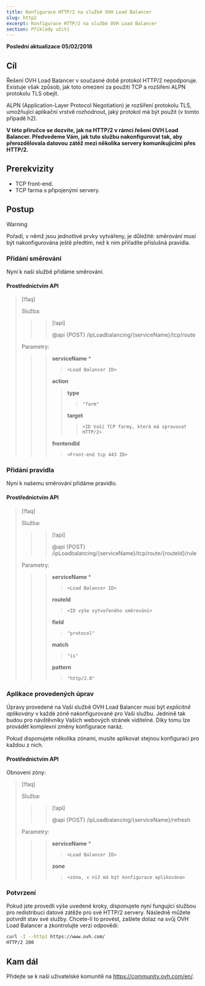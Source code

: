 ```yaml
---
title: Konfigurace HTTP/2 na službě OVH Load Balancer
slug: http2
excerpt: Konfigurace HTTP/2 na službě OVH Load Balancer
section: Příklady užití
---
```


**Poslední aktualizace 05/02/2018**

## Cíl

Řešení OVH Load Balancer v současné době protokol HTTP/2 nepodporuje. Existuje však způsob, jak toto omezení za použití TCP a rozšíření ALPN protokolu TLS obejít.


ALPN (Application-Layer Protocol Negotiation) je rozšíření protokolu TLS, umožňující aplikační vrstvě rozhodnout, jaký protokol má být použit (v tomto případě h2).

**V této příručce se dozvíte, jak na HTTP/2 v rámci řešení OVH Load Balancer. Předvedeme Vám, jak tuto službu nakonfigurovat tak, aby přerozdělovala datovou zátěž mezi několika servery komunikujícími přes HTTP/2.**


## Prerekvizity

- TCP front-end.
- TCP farma s připojenými servery.


## Postup

> [!warning]
>
> Pořadí, v němž jsou jednotlivé prvky vytvářeny, je důležité: směrování musí být nakonfigurována ještě předtím, než k nim přiřadíte příslušná pravidla.
> 


### Přidání směrování

Nyní k naší službě přidáme směrování.


#### Prostřednictvím API

> [!faq]
>
> Služba:
>
>> > [!api]
>> >
>> > @api {POST} /ipLoadbalancing/{serviceName}/tcp/route
>> >
>>
>
> Parametry:
>
>> > **serviceName** *
>> >
>> >> `<Load Balancer ID>`
>> >
>> > **action**
>> >
>> >> **type**
>> >> >
>> >> > `"farm"`
>> >>
>> >> **target**
>> >> >
>> >> > `<ID Vaší TCP farmy, která má spravovat HTTP/2>`
>> >
>> > **frontendId**
>> >
>> >> `<Front-end tcp 443 ID>`
>


### Přidání pravidla

Nyní k našemu směrování přidáme pravidlo.



#### Prostřednictvím API

> [!faq]
>
> Služba:
>
>> > [!api]
>> >
>> > @api {POST} /ipLoadbalancing/{serviceName}/tcp/route/{routeId}/rule
>> >
>>
>
> Parametry:
>
>> > **serviceName** *
>> >
>> >> `<Load Balancer ID>`
>> >
>> > **routeId**
>> >
>> >> `<ID výše vytvořeného směrování>`
>> >
>> > **field**
>> >
>> >> `"protocol"`
>> >
>> > **match**
>> >
>> >> `"is"`
>> >
>> > **pattern**
>> >
>> >> `"http/2.0"`
>


### Aplikace provedených úprav

Úpravy provedené na Vaší službě OVH Load Balancer musí být *explicitně aplikovány* v každé zóně nakonfigurované pro Vaši službu. Jednině tak budou pro návštěvníky Vašich webových stránek viditelné. Díky tomu lze provádět komplexní změny konfigurace naráz.

Pokud disponujete několika zónami, musíte aplikovat stejnou konfiguraci pro každou z nich.


#### Prostřednictvím API

Obnovení zóny:

> [!faq]
>
> Služba:
>
>> > [!api]
>> >
>> > @api {POST} /ipLoadbalancing/{serviceName}/refresh
>> >
>>
>
> Parametry:
>
>> > **serviceName** *
>> >
>> >> `<Load Balancer ID>`
>> >
>> > **zone**
>> >
>> >> `<zóna, v níž má být konfigurace aplikována>`
>

### Potvrzení

Pokud jste provedli výše uvedené kroky, disponujete nyní fungující službou pro redistribuci datové zátěže pro své HTTP/2 servery. Následně můžete potvrdit stav své služby. Chcete-li to provést, zašlete dotaz na svůj OVH Load Balancer a zkontrolujte verzi odpovědi:

```bash
curl -I --http2 https://www.ovh.com/
HTTP/2 200
```

## Kam dál

Přidejte se k naší uživatelské komunitě na <https://community.ovh.com/en/>.